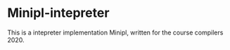 # Minipl-intepreter

This is a intepreter implementation Minipl, written for the course compilers 2020.
